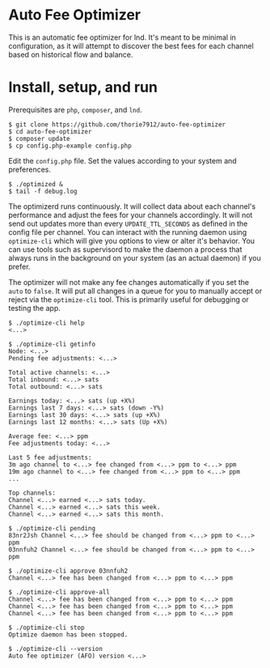 # Auto Fee Optimizer

This is an automatic fee optimizer for lnd. It's meant to be minimal in configuration, as it will attempt to discover the best fees for each channel based on historical flow and balance.

# Install, setup, and run

Prerequisites are `php`, `composer`, and `lnd`.

```
$ git clone https://github.com/thorie7912/auto-fee-optimizer
$ cd auto-fee-optimizer
$ composer update
$ cp config.php-example config.php
```

Edit the `config.php` file. Set the values according to your system and preferences.

```
$ ./optimized &
$ tail -f debug.log
```

The optimizerd runs continuously. It will collect data about each channel's performance and adjust the fees for your channels accordingly. It will not send out updates more than every `UPDATE_TTL_SECONDS` as defined in the config file per channel. You can interact with the running daemon using `optimize-cli` which will give you options to view or alter it's behavior. You can use tools such as supervisord to make the daemon a process that always runs in the background on your system (as an actual daemon) if you prefer.

The optimizer will not make any fee changes automatically if you set the `auto` to `false`. It will put all changes in a queue for you to manually accept or reject via the `optimize-cli` tool. This is primarily useful for debugging or testing the app.

```
$ ./optimize-cli help
<...>
```

```
$ ./optimize-cli getinfo
Node: <...>
Pending fee adjustments: <...>

Total active channels: <...>
Total inbound: <...> sats
Total outbound: <...> sats

Earnings today: <...> sats (up +X%) 
Earnings last 7 days: <...> sats (down -Y%) 
Earnings last 30 days: <...> sats (up +X%)
Earnings last 12 months: <...> sats (Up +X%)

Average fee: <...> ppm
Fee adjustments today: <...>

Last 5 fee adjustments:
3m ago channel to <...> fee changed from <...> ppm to <...> ppm
19m ago channel to <...> fee changed from <...> ppm to <...> ppm
...

Top channels:
Channel <...> earned <...> sats today.
Channel <...> earned <...> sats this week.
Channel <...> earned <...> sats this month.
```

```
$ ./optimize-cli pending
83nr2Jsh Channel <...> fee should be changed from <...> ppm to <...> ppm
03nnfuh2 Channel <...> fee should be changed from <...> ppm to <...> ppm
```

```
$ ./optimize-cli approve 03nnfuh2
Channel <...> fee has been changed from <...> ppm to <...> ppm
```

```
$ ./optimize-cli approve-all
Channel <...> fee has been changed from <...> ppm to <...> ppm
Channel <...> fee has been changed from <...> ppm to <...> ppm
Channel <...> fee has been changed from <...> ppm to <...> ppm
```

```
$ ./optimize-cli stop
Optimize daemon has been stopped.
```

```
$ ./optimize-cli --version
Auto fee optimizer (AFO) version <...>
```

